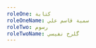 ```yaml
---
roleOne: كتابة
roleOneName: سمية قاسم علي
roleTwo: رسوم
roleTwoName: گلرخ نفيسي
---
```


<C4S2IntroTest />

